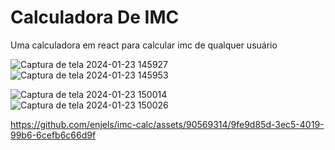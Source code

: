 # Calculadora De IMC

Uma calculadora em react para calcular imc de qualquer usuário

![Captura de tela 2024-01-23 145927](https://github.com/enjels/imc-calc/assets/90569314/f9bf4d48-9652-4f3d-b7ce-e02b1d44aaa3) ![Captura de tela 2024-01-23 145953](https://github.com/enjels/imc-calc/assets/90569314/b4dab58c-1e2e-4c61-8a8a-376f65cb7d01)

![Captura de tela 2024-01-23 150014](https://github.com/enjels/imc-calc/assets/90569314/10427928-2aba-44d1-aedb-14e1fbfbea21) ![Captura de tela 2024-01-23 150026](https://github.com/enjels/imc-calc/assets/90569314/877e3daf-7c8e-4dc6-976b-7bc1d3329656)

https://github.com/enjels/imc-calc/assets/90569314/9fe9d85d-3ec5-4019-99b6-6cefb6c66d9f

